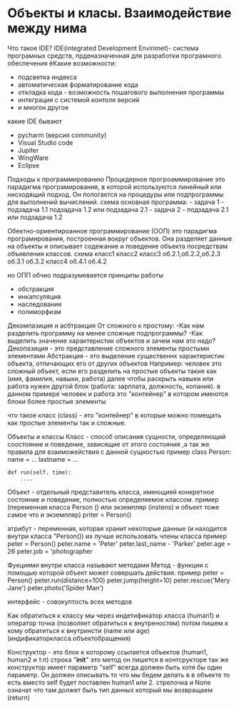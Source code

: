# Объекты и класы. Взаимодействие между нима
Что такое IDE?
IDE(integrated Development Envirimet)- система програмных средств, прденазначенная для разработки програмного обеспечения 
ёКакие возможности:
- подсветка индекса 
- автоматическая форматирование кода
- откладка кода - возможность пошагового выполнения программы 
- интеграция с системой контоля версий
- и многон другое

какие IDE бывают 
- pycharm (версия community)
- Visual Studio code
- Jupiter 
- WingWare
- Eclipse

Подходы к программированию 
Процкдерное прогроаммирование 
это парадигма програмирования, в которой используются линейный или нисходящий подход. Он пологается на процедуры или подпрограммы для выполнений вычислений. 
схема
основная программа: - задача 1 - подзадача 1.1 подзадача 1.2 или подзадача 2.1
                    - задача 2 - подзадача 2.1 или подзадача 1.2

Обектно-ориентироанное программирование (ООП)
это парадигма програмирования, построенная вокруг объектов. Она разделяет данные на объекты и описывает содежание и поведение объекта посредствам объявления классов.
схема 
                                          класс1
                                класс2             класс3
                        об.2.1,об.2.2,об.2.3      об.3.1 об.3.2
                                         класс4
                                    об.4.1  об.4.2     

но ОПП обчно подразумевается принципы работы 
- обстракция 
- инкапсуляция
- наследование 
- полиморфизм 

Декомпазиция и асбтракция 
От сложного к простому:
-Как нам разделить программу на менее сложные подпрограммы?
-Как выделить значение характеристик объектов и зачем нам это надо? 
Декопазиция - это представление сложного элементы простыми элементами 
Абстракция - это выделение существеннх характеристик объекта, отличающих его от других объектов 
Например: человек это сложный объект, если его разделить на простые объекты такие как (имя, фамилия, навыки, работа) далее чтобы раскрыть навыки или работа 
нужен другой блок (работа: зарплата, должность, копания). в данном примере человек и работа это "контейнер" в котором имеются блоки более простые элементы 

что такое класс (class) - это "контейнер" в которые можно помещать как простые элементы так и сложные. 

Объекты и классы 
Класс - способ описания сущности, определяющий соостояние и поведение, зависящие от этого состояния ,а так же правила для взаиможействия с данной сущностью 
пример 
class Person:
    name = ...
    lastname = ...

    def run(self. time):
        ....

Объект - отдельный представитель класса, имеющией конкретное состояние и поведение, полностью определяемое классом. 
пример (переменная класса Person () или экземпляр (instens) и объект тоже самое что и экземпляр)
priter = Person()

атрибут - переменная, которая хранит некоторые данные (и находится внутри класса "Person()) их лучше использовать члены класса 
пример
peter = Person()
peter.name = 'Peter'
peter.last_name - 'Parker'
peter.age = 26
peter.job = 'photographer

Фукциями внутри класса называют методами 
Метод - функции с помощью которой объект может совершать действия.
пример
peter = Person()
peter.run(distance=100)
peter.jump(height=10)
peter.rescue('Mery Jane')
peter.photo('Spider Man')

интерфейс - совокуптость всех методов

Как обратиться к классу мы через индетификатор класса (human1) и
оператор точка (позволяет обратиться к внутреностям) потом пишем к кому обратиться к внутринсти (name  или age) 
(индификаторкласса.объектобращения) 

Конструктор - это блок к которому ссылается объектов (human1, human2 и т.п)
строка "__init__" это метод он пишется в контсрукторе
так же конструктор имеет параметр "self" всегда должен быть хотя бы один параметр. Он должен описывать то что мы бедем делать в в объекте 
то есть вместо self будет поставлен human1 или 2. стрелочка и None означат что там должет быть тип данных который мы возвращаем (return)
